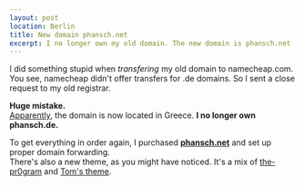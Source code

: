 ```yaml
---
layout: post
location: Berlin
title: New domain phansch.net
excerpt: I no longer own my old domain. The new domain is phansch.net
---
```

I did something stupid when *transfering* my old domain to namecheap.com. 
You see, namecheap didn't offer transfers for .de domains. So I sent a close request to my old registrar.

**Huge mistake.**  
[Apparently](http://www.viewdns.info/whois/?domain=phansch.de), the domain is now located in Greece.
**I no longer own phansch.de.** 

To get everything in order again, I purchased **[phansch.net](http://phansch.net)** and set up proper domain forwarding.  
There's also a new theme, as you might have noticed. It's a mix of [the-pr0gram](http://layouts-the.me.s3-website-us-east-1.amazonaws.com/themes/the-program/) and [Tom's theme](http://themes.jekyllbootstrap.com/preview/tom/).